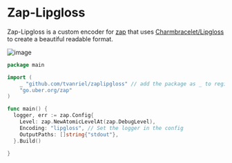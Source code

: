 # Zap-Lipgloss
Zap-Lipgloss is a custom encoder for [zap](https://github.com/uber-go/zap) that uses [Charmbracelet/Lipgloss](https://github.com/charmbracelet/lipgloss/) to create a beautiful readable format.

![image](https://github.com/user-attachments/assets/56b1c68d-1fb8-40b0-8bc4-136c228aea3f)

```go
package main

import (
    _ "github.com/tvanriel/zaplipgloss" // add the package as _ to register the logger.
	"go.uber.org/zap"
)

func main() {
  logger, err := zap.Config{
    Level: zap.NewAtomicLevelAt(zap.DebugLevel),
    Encoding: "lipgloss", // Set the logger in the config
    OutputPaths: []string{"stdout"},
  }.Build()

}
```
